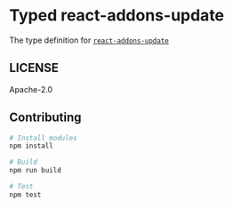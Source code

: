 # Typed react-addons-update
The type definition for [`react-addons-update`](https://www.npmjs.com/package/react-addons-update)

## LICENSE
Apache-2.0

## Contributing

```sh
# Install modules
npm install

# Build
npm run build

# Test
npm test
```
